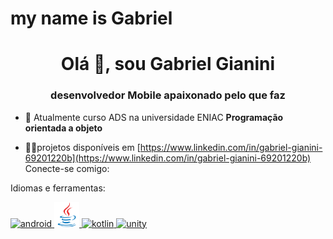 # my name is Gabriel 
<h1 align="center">Olá 👋, sou Gabriel Gianini</h1>
<h3 align="center">desenvolvedor Mobile apaixonado pelo que faz</h3>

- 🌱 Atualmente curso ADS na universidade ENIAC **Programação orientada a objeto**

- 👨‍💻projetos disponíveis em [https://www.linkedin.com/in/gabriel-gianini-69201220b](https://www.linkedin.com/in/gabriel-gianini-69201220b)
Conecte-se comigo:</h3>
<p align="left">
</p>

Idiomas e ferramentas:</h3>
<p align="left"> <a href="https://developer.android.com" target="_blank" rel="noreferrer"> <img src="https://raw.githubusercontent.com/devicons /devicon/master/icons/android/android-original-wordmark.svg" alt="android" width="40" height="40"/> </a> <a href="https://www.java .com" target="_blank" rel="noreferrer"> <img src="https://raw.githubusercontent.com/devicons/devicon/master/icons/java/java-original.svg" alt="java" width="40" height="40"/> </a> <a href="https://kotlinlang.org" target="_blank" rel="noreferrer"> <img src="https://www.vectorlogo.zone/logos/kotlinlang/kotlinlang-icon.svg" alt="kotlin" width="40" height="40"/> </a> <a href="https:// unity.com/" target="_blank" rel="noreferrer"> <img src="https://www.vectorlogo.zone/logos/unity3d/unity3d-icon.svg" alt="unity" width="40 " 